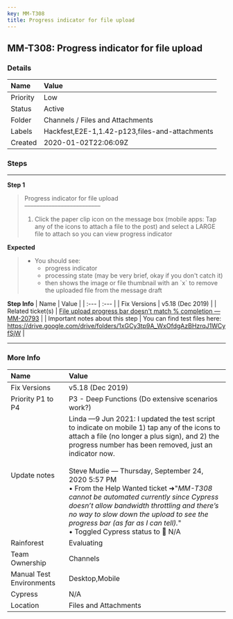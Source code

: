 ```yaml
---
key: MM-T308
title: Progress indicator for file upload
---
```


## MM-T308: Progress indicator for file upload

### Details

| Name     | Value                                          |
| :------- | :--------------------------------------------- |
| Priority | Low                                            |
| Status   | Active                                         |
| Folder   | Channels / Files and Attachments               |
| Labels   | Hackfest,E2E-1,1.42-p123,files-and-attachments |
| Created  | 2020-01-02T22:06:09Z                           |

### Steps

<hr/>

**Step 1**

> <article>Progress indicator for file upload<br />–––––––––––––––––––––––––<ol><li>Click the paper clip icon on the message box (mobile apps: Tap any of the icons to attach a file to the post) and select a LARGE file to attach so you can view progress indicator</li></ol></article>

**Expected**

> <article><ul><li>You should see:<ul><li>progress indicator </li><li>processing state (may be very brief, okay if you don't catch it)</li><li>then shows the image or file thumbnail with an `x` to remove the uploaded file from the message draft</li></ul></li></ul></article>

**Step Info**
| Name | Value |
| :--- | :--- |
| Fix Versions | v5.18 (Dec 2019) |
| Related ticket(s) | <a href="https://mattermost.atlassian.net/browse/MM-20793">File upload progress bar doesn't match % completion — MM-20793</a> |
| Important notes about this step | You can find test files here: <a href="https://drive.google.com/drive/folders/1xGCy3tp9A_WxOfdgAzBHzrqJ1WCyfSjW" rel="noopener noreferrer" target="_blank">https://drive.google.com/drive/folders/1xGCy3tp9A_WxOfdgAzBHzrqJ1WCyfSjW</a> |

<hr/>

### More Info

| Name                     | Value                                                                                                                                                                                                                                                                                                                                                                                                                                                                                                                                          |
| :----------------------- | :--------------------------------------------------------------------------------------------------------------------------------------------------------------------------------------------------------------------------------------------------------------------------------------------------------------------------------------------------------------------------------------------------------------------------------------------------------------------------------------------------------------------------------------------- |
| Fix Versions             | v5.18 (Dec 2019)                                                                                                                                                                                                                                                                                                                                                                                                                                                                                                                               |
| Priority P1 to P4        | P3 - Deep Functions (Do extensive scenarios work?)                                                                                                                                                                                                                                                                                                                                                                                                                                                                                             |
| Update notes             | Linda —9 Jun 2021: I updated the test script to indicate on mobile 1) tap any of the icons to attach a file (no longer a plus sign), and 2) the progress number has been removed, just an indicator now.<br /><br />Steve Mudie — Thursday, September 24, 2020 5:57 PM<br />• From the Help Wanted ticket ➜"<em>MM-T308 cannot be automated currently since Cypress doesn’t allow bandwidth throttling and there’s no way to slow down the upload to see the progress bar (as far as I can tell).</em>"<br />• Toggled Cypress status to 🚫 N/A |
| Rainforest               | Evaluating                                                                                                                                                                                                                                                                                                                                                                                                                                                                                                                                     |
| Team Ownership           | Channels                                                                                                                                                                                                                                                                                                                                                                                                                                                                                                                                       |
| Manual Test Environments | Desktop,Mobile                                                                                                                                                                                                                                                                                                                                                                                                                                                                                                                                 |
| Cypress                  | N/A                                                                                                                                                                                                                                                                                                                                                                                                                                                                                                                                            |
| Location                 | Files and Attachments                                                                                                                                                                                                                                                                                                                                                                                                                                                                                                                          |
